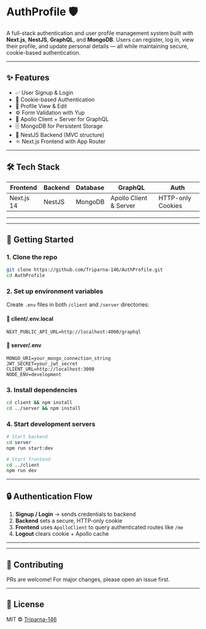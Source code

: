 # AuthProfile 🛡️

A full-stack authentication and user profile management system built with **Next.js**, **NestJS**, **GraphQL**, and **MongoDB**. Users can register, log in, view their profile, and update personal details — all while maintaining secure, cookie-based authentication.

---

## ✨ Features

- ✅ User Signup & Login
- 🔐 Cookie-based Authentication
- 📄 Profile View & Edit
- ⚙️ Form Validation with Yup
- 📡 Apollo Client + Server for GraphQL
- 🗄️ MongoDB for Persistent Storage
- 🧠 NestJS Backend (MVC structure)
- ⚛️ Next.js Frontend with App Router

---

## 🛠️ Tech Stack

| Frontend     | Backend   | Database | GraphQL                | Auth              |
|--------------|-----------|----------|------------------------|-------------------|
| Next.js 14   | NestJS    | MongoDB  | Apollo Client & Server | HTTP-only Cookies |

---

---

## 🚀 Getting Started

### 1. Clone the repo

```bash
git clone https://github.com/Triparna-146/AuthProfile.git
cd AuthProfile
```

### 2. Set up environment variables

Create `.env` files in both `/client` and `/server` directories:

#### 📁 client/.env.local

```env
NEXT_PUBLIC_API_URL=http://localhost:4000/graphql
```

#### 📁 server/.env

```env
MONGO_URI=your_mongo_connection_string
JWT_SECRET=your_jwt_secret
CLIENT_URL=http://localhost:3000
NODE_ENV=development
```

### 3. Install dependencies

```bash
cd client && npm install
cd ../server && npm install
```

### 4. Start development servers

```bash
# Start backend
cd server
npm run start:dev

# Start frontend
cd ../client
npm run dev
```

---

## 🔒 Authentication Flow

1. **Signup / Login** → sends credentials to backend
2. **Backend** sets a secure, HTTP-only cookie
3. **Frontend** uses `ApolloClient` to query authenticated routes like `/me`
4. **Logout** clears cookie + Apollo cache

---

---

## 🤝 Contributing

PRs are welcome! For major changes, please open an issue first.

---

## 📄 License

MIT © [Triparna-146](https://github.com/Triparna-146)
